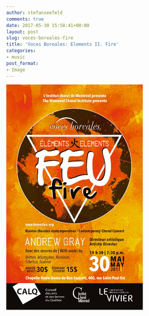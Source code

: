 ```yaml
---
author: stefanseefeld
comments: true
date: 2017-05-30 15:58:41+00:00
layout: post
slug: voces-boreales-fire
title: 'Voces Boreales: Elements II. Fire'
categories:
- music
post_format:
- Image
---
```


[![fire_voces_boreales_poster](/images/2017-05-30-voces-boreales-elements-ii-fire/fire.png)](http://vocesboreales.org/fire)
